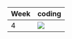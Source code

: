 | Week | coding |
| --- | --- |
| 4 |  ![](https://github.com/kmaooad/coding-19w04-oleksandra5741/workflows/Grading/badge.svg) |
